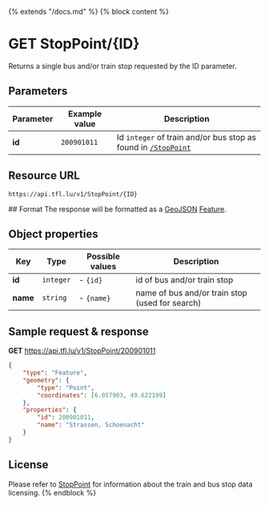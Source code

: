 {% extends "/docs.md" %}
{% block content %}
# GET StopPoint/{ID}
Returns a single bus and/or train stop requested by the ID parameter.

## Parameters
| Parameter         | Example value                   | Description |
| ----------------- | ------------------------------- | ----------- |
| **id** | `200901011` | Id `integer` of train and/or bus stop as found in [`/StopPoint`](/RESTAPIs/StopPoint/index.md) |

## Resource URL
    https://api.tfl.lu/v1/StopPoint/{ID}

## Format
The response will be formatted as a [GeoJSON](https://en.wikipedia.org/wiki/GeoJSON) [Feature](http://geojson.org/geojson-spec.html#feature-objects).

## Object properties
| Key          | Type      | Possible values | Description |
| ------------ | --------- | --------------- | ----------- |
| **id**       | `integer` | - `{id}`         | id of bus and/or train stop |
| **name**     | `string`  | - `{name}`       | name of bus and/or train stop (used for search) |

## Sample request & response
**GET** https://api.tfl.lu/v1/StopPoint/200901011
```json
{
	"type": "Feature",
	"geometry": {
		"type": "Point",
		"coordinates": [6.057903, 49.622199]
	},
	"properties": {
		"id": 200901011,
		"name": "Strassen, Schoenacht"
	}
}
```

## License
Please refer to [StopPoint](/RESTAPIs/StopPoint.md#license) for information about the train and bus stop data licensing.
{% endblock %}
